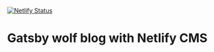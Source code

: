 [![Netlify Status](https://api.netlify.com/api/v1/badges/218a837a-fa27-4ea5-ad7f-d88ffe6cc579/deploy-status)](https://app.netlify.com/sites/wolf-blog/deploys)

# Gatsby wolf blog with Netlify CMS
